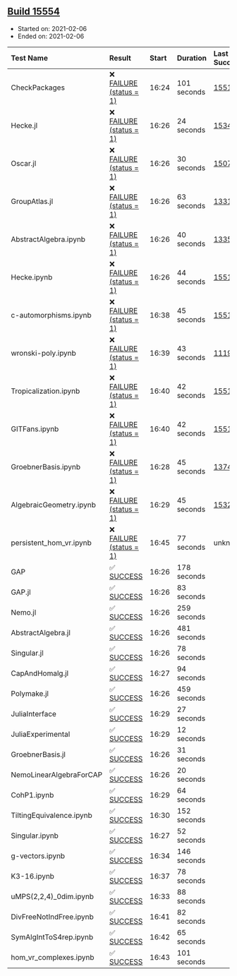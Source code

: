 ## [Build 15554](https://oscarci.mathematik.uni-kl.de/job/oscar/15554/)

* Started on: 2021-02-06
* Ended on: 2021-02-06

| Test Name    | Result | Start | Duration | Last Success | First Failure |
|:-------------|:-------|:------|:---------|:-------------|:--------------|
| CheckPackages | ❌ [FAILURE (status = 1)](https://oscarci.mathematik.uni-kl.de/job/oscar/15554/artifact/logs/build-15554/CheckPackages.log) | 16:24 | 101 seconds | [15514](https://oscarci.mathematik.uni-kl.de/job/oscar/15514/) | [15515](https://oscarci.mathematik.uni-kl.de/job/oscar/15515/) |
| Hecke.jl | ❌ [FAILURE (status = 1)](https://oscarci.mathematik.uni-kl.de/job/oscar/15554/artifact/logs/build-15554/Hecke.jl.log) | 16:26 | 24 seconds | [15344](https://oscarci.mathematik.uni-kl.de/job/oscar/15344/) | [15348](https://oscarci.mathematik.uni-kl.de/job/oscar/15348/) |
| Oscar.jl | ❌ [FAILURE (status = 1)](https://oscarci.mathematik.uni-kl.de/job/oscar/15554/artifact/logs/build-15554/Oscar.jl.log) | 16:26 | 30 seconds | [15079](https://oscarci.mathematik.uni-kl.de/job/oscar/15079/) | [15080](https://oscarci.mathematik.uni-kl.de/job/oscar/15080/) |
| GroupAtlas.jl | ❌ [FAILURE (status = 1)](https://oscarci.mathematik.uni-kl.de/job/oscar/15554/artifact/logs/build-15554/GroupAtlas.jl.log) | 16:26 | 63 seconds | [13311](https://oscarci.mathematik.uni-kl.de/job/oscar/13311/) | [13312](https://oscarci.mathematik.uni-kl.de/job/oscar/13312/) |
| AbstractAlgebra.ipynb | ❌ [FAILURE (status = 1)](https://oscarci.mathematik.uni-kl.de/job/oscar/15554/artifact/logs/build-15554/AbstractAlgebra.ipynb.log) | 16:26 | 40 seconds | [13355](https://oscarci.mathematik.uni-kl.de/job/oscar/13355/) | [13356](https://oscarci.mathematik.uni-kl.de/job/oscar/13356/) |
| Hecke.ipynb | ❌ [FAILURE (status = 1)](https://oscarci.mathematik.uni-kl.de/job/oscar/15554/artifact/logs/build-15554/Hecke.ipynb.log) | 16:26 | 44 seconds | [15514](https://oscarci.mathematik.uni-kl.de/job/oscar/15514/) | [15515](https://oscarci.mathematik.uni-kl.de/job/oscar/15515/) |
| c-automorphisms.ipynb | ❌ [FAILURE (status = 1)](https://oscarci.mathematik.uni-kl.de/job/oscar/15554/artifact/logs/build-15554/c-automorphisms.ipynb.log) | 16:38 | 45 seconds | [15514](https://oscarci.mathematik.uni-kl.de/job/oscar/15514/) | [15515](https://oscarci.mathematik.uni-kl.de/job/oscar/15515/) |
| wronski-poly.ipynb | ❌ [FAILURE (status = 1)](https://oscarci.mathematik.uni-kl.de/job/oscar/15554/artifact/logs/build-15554/wronski-poly.ipynb.log) | 16:39 | 43 seconds | [11192](https://oscarci.mathematik.uni-kl.de/job/oscar/11192/) | [11193](https://oscarci.mathematik.uni-kl.de/job/oscar/11193/) |
| Tropicalization.ipynb | ❌ [FAILURE (status = 1)](https://oscarci.mathematik.uni-kl.de/job/oscar/15554/artifact/logs/build-15554/Tropicalization.ipynb.log) | 16:40 | 42 seconds | [15514](https://oscarci.mathematik.uni-kl.de/job/oscar/15514/) | [15515](https://oscarci.mathematik.uni-kl.de/job/oscar/15515/) |
| GITFans.ipynb | ❌ [FAILURE (status = 1)](https://oscarci.mathematik.uni-kl.de/job/oscar/15554/artifact/logs/build-15554/GITFans.ipynb.log) | 16:40 | 42 seconds | [15514](https://oscarci.mathematik.uni-kl.de/job/oscar/15514/) | [15515](https://oscarci.mathematik.uni-kl.de/job/oscar/15515/) |
| GroebnerBasis.ipynb | ❌ [FAILURE (status = 1)](https://oscarci.mathematik.uni-kl.de/job/oscar/15554/artifact/logs/build-15554/GroebnerBasis.ipynb.log) | 16:28 | 45 seconds | [13748](https://oscarci.mathematik.uni-kl.de/job/oscar/13748/) | [13749](https://oscarci.mathematik.uni-kl.de/job/oscar/13749/) |
| AlgebraicGeometry.ipynb | ❌ [FAILURE (status = 1)](https://oscarci.mathematik.uni-kl.de/job/oscar/15554/artifact/logs/build-15554/AlgebraicGeometry.ipynb.log) | 16:29 | 45 seconds | [15322](https://oscarci.mathematik.uni-kl.de/job/oscar/15322/) | [15323](https://oscarci.mathematik.uni-kl.de/job/oscar/15323/) |
| persistent_hom_vr.ipynb | ❌ [FAILURE (status = 1)](https://oscarci.mathematik.uni-kl.de/job/oscar/15554/artifact/logs/build-15554/persistent_hom_vr.ipynb.log) | 16:45 | 77 seconds | unknown | unknown |
| GAP | ✅ [SUCCESS](https://oscarci.mathematik.uni-kl.de/job/oscar/15554/artifact/logs/build-15554/GAP.log) | 16:26 | 178 seconds |  |  |
| GAP.jl | ✅ [SUCCESS](https://oscarci.mathematik.uni-kl.de/job/oscar/15554/artifact/logs/build-15554/GAP.jl.log) | 16:26 | 83 seconds |  |  |
| Nemo.jl | ✅ [SUCCESS](https://oscarci.mathematik.uni-kl.de/job/oscar/15554/artifact/logs/build-15554/Nemo.jl.log) | 16:26 | 259 seconds |  |  |
| AbstractAlgebra.jl | ✅ [SUCCESS](https://oscarci.mathematik.uni-kl.de/job/oscar/15554/artifact/logs/build-15554/AbstractAlgebra.jl.log) | 16:26 | 481 seconds |  |  |
| Singular.jl | ✅ [SUCCESS](https://oscarci.mathematik.uni-kl.de/job/oscar/15554/artifact/logs/build-15554/Singular.jl.log) | 16:26 | 78 seconds |  |  |
| CapAndHomalg.jl | ✅ [SUCCESS](https://oscarci.mathematik.uni-kl.de/job/oscar/15554/artifact/logs/build-15554/CapAndHomalg.jl.log) | 16:27 | 94 seconds |  |  |
| Polymake.jl | ✅ [SUCCESS](https://oscarci.mathematik.uni-kl.de/job/oscar/15554/artifact/logs/build-15554/Polymake.jl.log) | 16:26 | 459 seconds |  |  |
| JuliaInterface | ✅ [SUCCESS](https://oscarci.mathematik.uni-kl.de/job/oscar/15554/artifact/logs/build-15554/JuliaInterface.log) | 16:29 | 27 seconds |  |  |
| JuliaExperimental | ✅ [SUCCESS](https://oscarci.mathematik.uni-kl.de/job/oscar/15554/artifact/logs/build-15554/JuliaExperimental.log) | 16:29 | 12 seconds |  |  |
| GroebnerBasis.jl | ✅ [SUCCESS](https://oscarci.mathematik.uni-kl.de/job/oscar/15554/artifact/logs/build-15554/GroebnerBasis.jl.log) | 16:26 | 31 seconds |  |  |
| NemoLinearAlgebraForCAP | ✅ [SUCCESS](https://oscarci.mathematik.uni-kl.de/job/oscar/15554/artifact/logs/build-15554/NemoLinearAlgebraForCAP.log) | 16:26 | 20 seconds |  |  |
| CohP1.ipynb | ✅ [SUCCESS](https://oscarci.mathematik.uni-kl.de/job/oscar/15554/artifact/logs/build-15554/CohP1.ipynb.log) | 16:29 | 64 seconds |  |  |
| TiltingEquivalence.ipynb | ✅ [SUCCESS](https://oscarci.mathematik.uni-kl.de/job/oscar/15554/artifact/logs/build-15554/TiltingEquivalence.ipynb.log) | 16:30 | 152 seconds |  |  |
| Singular.ipynb | ✅ [SUCCESS](https://oscarci.mathematik.uni-kl.de/job/oscar/15554/artifact/logs/build-15554/Singular.ipynb.log) | 16:27 | 52 seconds |  |  |
| g-vectors.ipynb | ✅ [SUCCESS](https://oscarci.mathematik.uni-kl.de/job/oscar/15554/artifact/logs/build-15554/g-vectors.ipynb.log) | 16:34 | 146 seconds |  |  |
| K3-16.ipynb | ✅ [SUCCESS](https://oscarci.mathematik.uni-kl.de/job/oscar/15554/artifact/logs/build-15554/K3-16.ipynb.log) | 16:37 | 78 seconds |  |  |
| uMPS(2,2,4)_0dim.ipynb | ✅ [SUCCESS](https://oscarci.mathematik.uni-kl.de/job/oscar/15554/artifact/logs/build-15554/uMPS-2-2-4-_0dim.ipynb.log) | 16:33 | 88 seconds |  |  |
| DivFreeNotIndFree.ipynb | ✅ [SUCCESS](https://oscarci.mathematik.uni-kl.de/job/oscar/15554/artifact/logs/build-15554/DivFreeNotIndFree.ipynb.log) | 16:41 | 82 seconds |  |  |
| SymAlgIntToS4rep.ipynb | ✅ [SUCCESS](https://oscarci.mathematik.uni-kl.de/job/oscar/15554/artifact/logs/build-15554/SymAlgIntToS4rep.ipynb.log) | 16:42 | 65 seconds |  |  |
| hom_vr_complexes.ipynb | ✅ [SUCCESS](https://oscarci.mathematik.uni-kl.de/job/oscar/15554/artifact/logs/build-15554/hom_vr_complexes.ipynb.log) | 16:43 | 101 seconds |  |  |
